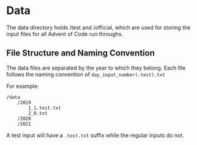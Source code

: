 # Data

The data directory holds /test and /official, which are used for storing the
input files for all Advent of Code run throughs.

## File Structure and Naming Convention

The data files are separated by the year to which they belong. Each file
follows the naming convention of `day_input_number(.test).txt`

For example:

```{bash}
/data
    /2019
        1_1.test.txt
        2_0.txt
    /2020
    /2021
```

A test input will have a `.test.txt` suffix while the regular inputs do not.
